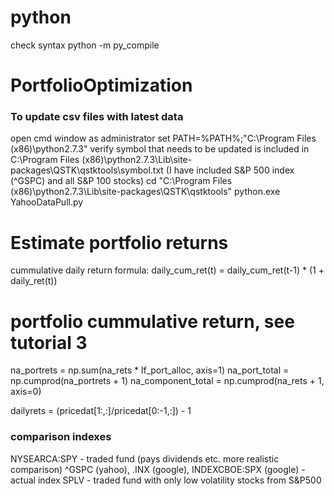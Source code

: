 # python 

check syntax
    python -m py_compile <pythonfile>

# PortfolioOptimization


### To update csv files with latest data ###
open cmd window as administrator
set PATH=%PATH%;"C:\Program Files (x86)\python2.7.3"
verify symbol that needs to be updated is included in C:\Program Files (x86)\python2.7.3\Lib\site-packages\QSTK\qstktools\symbol.txt
(I have included S&P 500 index (^GSPC) and all S&P 100 stocks)
cd "C:\Program Files (x86)\python2.7.3\Lib\site-packages\QSTK\qstktools"
python.exe YahooDataPull.py

	

# Estimate portfolio returns
cummulative daily return formula:
	daily_cum_ret(t) = daily_cum_ret(t-1) * (1 + daily_ret(t))

# portfolio cummulative return, see tutorial 3	
na_portrets = np.sum(na_rets * lf_port_alloc, axis=1)
na_port_total = np.cumprod(na_portrets + 1)
na_component_total = np.cumprod(na_rets + 1, axis=0)

dailyrets = (pricedat[1:,:]/pricedat[0:-1,:]) - 1



### comparison indexes ###

NYSEARCA:SPY                                            - traded fund (pays dividends etc. more realistic comparison)
^GSPC (yahoo), .INX (google), INDEXCBOE:SPX (google)    - actual index
SPLV                                                    - traded fund with only low volatility stocks from S&P500